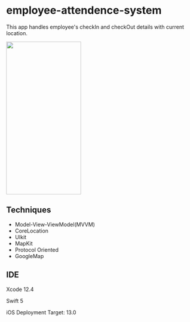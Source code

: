 # employee-attendence-system
This app handles employee's checkIn and checkOut details with current location. 

<img src = "https://user-images.githubusercontent.com/118329797/202356032-2a83b3ec-bdcf-4868-bfd2-6033e70e3dbb.mp4" width = "200" height = "410" />








## Techniques
- Model-View-ViewModel(MVVM)
- CoreLocation
- UIkit
- MapKit
- Protocol Oriented
- GoogleMap

## IDE

Xcode 12.4

Swift 5

iOS Deployment Target: 13.0
